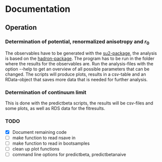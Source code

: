 # Documentation
## Operation
### Determination of potential, renormalized anisotropy and $r_0$

The observables have to be generated with the [su2-package](https://github.com/urbach/su2), the analysis is based on the [hadron-package](https://github.com/HISKP-LQCD/hadron).
The program has to be run in the folder where the results for the observables are.
Run the analysis-files with the option --help to get an overview of all possible parameters that can be changed.
The scripts will produce plots, results in a csv-table and an RData-object that saves more data that is needed for further analysis.

### Determination of continuum limit

This is done with the predictbeta scripts, the results will be csv-files and some plots, as well as RDS data for the fitresults.

### TODO
- [x] Document remaining code
- [ ] make function to read nsave in
- [ ] make function to read in bootsamples
- [ ] clean up plot functions
- [ ] command line options for predictbeta, predictbetanaive
